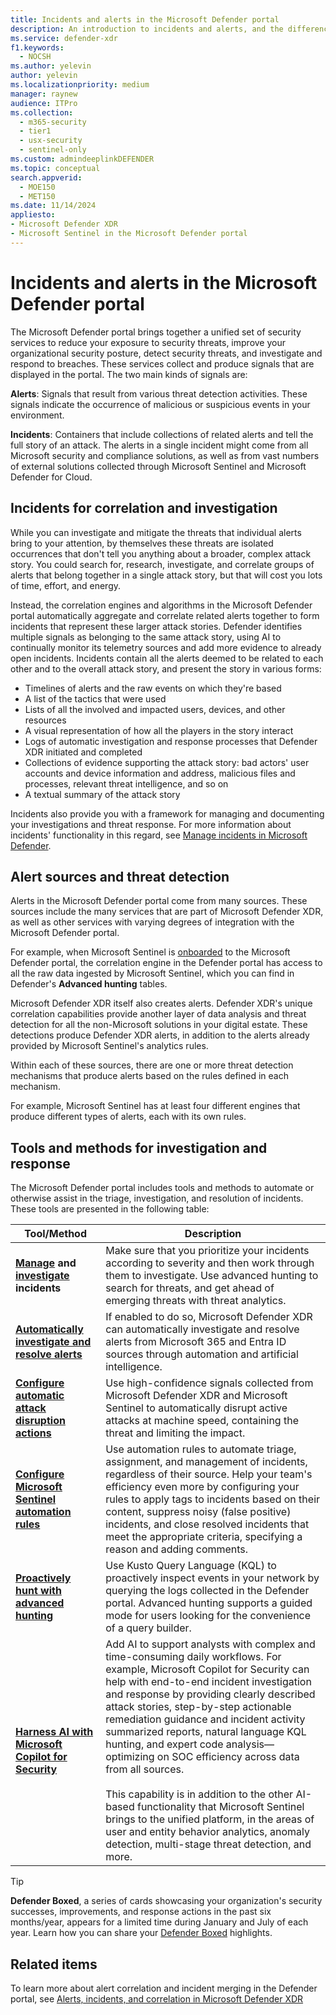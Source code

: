 ```yaml
---
title: Incidents and alerts in the Microsoft Defender portal
description: An introduction to incidents and alerts, and the differences between them, in the unified security operations platform in the Microsoft Defender portal.
ms.service: defender-xdr
f1.keywords:
  - NOCSH
ms.author: yelevin
author: yelevin
ms.localizationpriority: medium
manager: raynew
audience: ITPro
ms.collection:
  - m365-security
  - tier1
  - usx-security
  - sentinel-only
ms.custom: admindeeplinkDEFENDER
ms.topic: conceptual
search.appverid:
  - MOE150
  - MET150
ms.date: 11/14/2024
appliesto: 
- Microsoft Defender XDR
- Microsoft Sentinel in the Microsoft Defender portal
---
```


# Incidents and alerts in the Microsoft Defender portal

The Microsoft Defender portal brings together a unified set of security services to reduce your exposure to security threats, improve your organizational security posture, detect security threats, and investigate and respond to breaches. These services collect and produce signals that are displayed in the portal. The two main kinds of signals are:

**Alerts**: Signals that result from various threat detection activities. These signals indicate the occurrence of malicious or suspicious events in your environment.

**Incidents**: Containers that include collections of related alerts and tell the full story of an attack. The alerts in a single incident might come from all Microsoft security and compliance solutions, as well as from vast numbers of external solutions collected through Microsoft Sentinel and Microsoft Defender for Cloud.

## Incidents for correlation and investigation

While you can investigate and mitigate the threats that individual alerts bring to your attention, by themselves these threats are isolated occurrences that don't tell you anything about a broader, complex attack story. You could search for, research, investigate, and correlate groups of alerts that belong together in a single attack story, but that will cost you lots of time, effort, and energy.

Instead, the correlation engines and algorithms in the Microsoft Defender portal automatically aggregate and correlate related alerts together to form incidents that represent these larger attack stories. Defender identifies multiple signals as belonging to the same attack story, using AI to continually monitor its telemetry sources and add more evidence to already open incidents. Incidents contain all the alerts deemed to be related to each other and to the overall attack story, and present the story in various forms:

- Timelines of alerts and the raw events on which they're based
- A list of the tactics that were used
- Lists of all the involved and impacted users, devices, and other resources
- A visual representation of how all the players in the story interact
- Logs of automatic investigation and response processes that Defender XDR initiated and completed
- Collections of evidence supporting the attack story: bad actors' user accounts and device information and address, malicious files and processes, relevant threat intelligence, and so on
- A textual summary of the attack story

Incidents also provide you with a framework for managing and documenting your investigations and threat response. For more information about incidents' functionality in this regard, see [Manage incidents in Microsoft Defender](manage-incidents.md).

## Alert sources and threat detection

Alerts in the Microsoft Defender portal come from many sources. These sources include the many services that are part of Microsoft Defender XDR, as well as other services with varying degrees of integration with the Microsoft Defender portal. 

For example, when Microsoft Sentinel is [onboarded](/unified-secops-platform/microsoft-sentinel-onboard.md.md) to the Microsoft Defender portal, the correlation engine in the Defender portal has access to all the raw data ingested by Microsoft Sentinel, which you can find in Defender's **Advanced hunting** tables.

Microsoft Defender XDR itself also creates alerts. Defender XDR's unique correlation capabilities provide another layer of data analysis and threat detection for all the non-Microsoft solutions in your digital estate. These detections produce Defender XDR alerts, in addition to the alerts already provided by Microsoft Sentinel's analytics rules.

Within each of these sources, there are one or more threat detection mechanisms that produce alerts based on the rules defined in each mechanism.

For example, Microsoft Sentinel has at least four different engines that produce different types of alerts, each with its own rules.

## Tools and methods for investigation and response

The Microsoft Defender portal includes tools and methods to automate or otherwise assist in the triage, investigation, and resolution of incidents. These tools are presented in the following table:

| Tool/Method | Description |
| ----------- | ----------- |
| **[Manage](manage-incidents.md) and [investigate](investigate-incidents.md) incidents** | Make sure that you prioritize your incidents according to severity and then work through them to investigate. Use advanced hunting to search for threats, and get ahead of emerging threats with threat analytics. |
| **[Automatically investigate and resolve alerts](/defender-xdr/m365d-autoir)** | If enabled to do so, Microsoft Defender XDR can automatically investigate and resolve alerts from Microsoft 365 and Entra ID sources through automation and artificial intelligence. |
| **[Configure automatic attack disruption actions](automatic-attack-disruption.md)** | Use high-confidence signals collected from Microsoft Defender XDR and Microsoft Sentinel to automatically disrupt active attacks at machine speed, containing the threat and limiting the impact. |
| **[Configure Microsoft Sentinel automation rules](/azure/sentinel/automate-incident-handling-with-automation-rules)** | Use automation rules to automate triage, assignment, and management of incidents, regardless of their source. Help your team's efficiency even more by configuring your rules to apply tags to incidents based on their content, suppress noisy (false positive) incidents, and close resolved incidents that meet the appropriate criteria, specifying a reason and adding comments. |
| **[Proactively hunt with advanced hunting](advanced-hunting-overview.md)** | Use Kusto Query Language (KQL) to proactively inspect events in your network by querying the logs collected in the Defender portal. Advanced hunting supports a guided mode for users looking for the convenience of a query builder. |
| **[Harness AI with Microsoft Copilot for Security](/defender-xdr/security-copilot-in-microsoft-365-defender)** | Add AI to support analysts with complex and time-consuming daily workflows. For example, Microsoft Copilot for Security can help with end-to-end incident investigation and response by providing clearly described attack stories, step-by-step actionable remediation guidance and incident activity summarized reports, natural language KQL hunting, and expert code analysis&mdash;optimizing on SOC efficiency across data from all sources. <br><br>This capability is in addition to the other AI-based functionality that Microsoft Sentinel brings to the unified platform, in the areas of user and entity behavior analytics, anomaly detection, multi-stage threat detection, and more. |

> [!TIP]
> **Defender Boxed**, a series of cards showcasing your organization's security successes, improvements, and response actions in the past six months/year, appears for a limited time during January and July of each year. Learn how you can share your [Defender Boxed](incident-queue.md#defender-boxed) highlights.

## Related items

To learn more about alert correlation and incident merging in the Defender portal, see [Alerts, incidents, and correlation in Microsoft Defender XDR](alerts-incidents-correlation.md)
